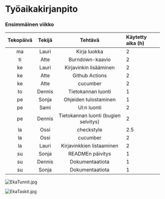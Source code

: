 # Työaikakirjanpito

### Ensimmäinen viikko

|Tekopäivä|	Tekijä	|Tehtävä	|Käytetty aika (h)|
|:---:|:-------:|:-------:|:---------|
|ma|	Lauri	|Kirja luokka	|2|
|ti|	Atte	|Burndown-kaavio	|2|
|ke|	Lauri	|Kirjavinkin lisääminen	|2|
|ke|	Atte	|Github Actions	|2|
|ke|	Atte	|cucumber	|2|
|to|	Dennis	|Tietokannan luonti	|1|
|pe|	Sonja	|Ohjeiden tulostaminen	|1|
|pe|	Sami	|UI:n luonti	|2|
|pe|	Dennis	|Tietokannan luonti (bugien selvitys)	|2|
|la|	Ossi	|checkstyle	|2.5|
|la|	Ossi	|cucumber	|2|
|la|	Lauri	|Kirjavinkkien listaaminen	|2|
|su|	Sonja	|READMEn päivitys	|1|
|su|	Dennis	|Dokumentaatiota	|1|
|su|	Sonja	|Dokumentaatiota	|1|


![EkaTunnit.jpg](https://github.com/vuorenkoski/ryhma16/blob/main/Dokumentaatio/kuvat/EkaTunnit.jpg)

![EkaTaskit.jpg](https://github.com/vuorenkoski/ryhma16/blob/main/Dokumentaatio/kuvat/EkaTaskit.jpg)
